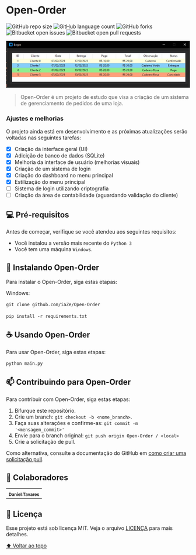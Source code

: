 # Open-Order

![GitHub repo size](https://img.shields.io/github/repo-size/iaZe/StockFlow?style=for-the-badge)
![GitHub language count](https://img.shields.io/github/languages/count/iaZe/StockFlow?style=for-the-badge)
![GitHub forks](https://img.shields.io/github/forks/iaZe/StockFlow?style=for-the-badge)
![Bitbucket open issues](https://img.shields.io/bitbucket/issues/iaZe/StockFlow?style=for-the-badge)
![Bitbucket open pull requests](https://img.shields.io/bitbucket/pr-raw/iaZe/StockFlow?style=for-the-badge)

<img src="/images/order.jpg" alt="exemplo imagem">

> Open-Order é um projeto de estudo que visa a criação de um sistema de gerenciamento de pedidos de uma loja.

### Ajustes e melhorias

O projeto ainda está em desenvolvimento e as próximas atualizações serão voltadas nas seguintes tarefas:

- [x] Criação da interface geral (UI)
- [x] Adicição de banco de dados (SQLite)
- [x] Melhoria da interface de usuário (melhorias visuais)
- [x] Criação de um sistema de login
- [x] Criação do dashboard no menu principal
- [x] Estilização do menu principal
- [ ] Sistema de login utilizando criptografia
- [ ] Criação da área de contabilidade (aguardando validação do cliente)

## 💻 Pré-requisitos

Antes de começar, verifique se você atendeu aos seguintes requisitos:
<!---Estes são apenas requisitos de exemplo. Adicionar, duplicar ou remover conforme necessário--->
* Você instalou a versão mais recente do `Python 3`
* Você tem uma máquina `Windows`.

## 🚀 Instalando Open-Order

Para instalar o Open-Order, siga estas etapas:

Windows:
```
git clone github.com/iaZe/Open-Order

pip install -r requirements.txt
```

## ☕ Usando Open-Order

Para usar Open-Order, siga estas etapas:

```
python main.py
```

## 📫 Contribuindo para Open-Order
Para contribuir com Open-Order, siga estas etapas:

1. Bifurque este repositório.
2. Crie um branch: `git checkout -b <nome_branch>`.
3. Faça suas alterações e confirme-as: `git commit -m '<mensagem_commit>'`
4. Envie para o branch original: `git push origin Open-Order / <local>`
5. Crie a solicitação de pull.

Como alternativa, consulte a documentação do GitHub em [como criar uma solicitação pull](https://help.github.com/en/github/collaborating-with-issues-and-pull-requests/creating-a-pull-request).

## 🤝 Colaboradores

<table>
  <tr>
    <td align="center">
      <a href="https://github.com/iaZe">
        <sub>
          <b>Daniel Tavares</b>
        </sub>
      </a>
    </td>
  </tr>
</table>

## 📝 Licença

Esse projeto está sob licença MIT. Veja o arquivo [LICENÇA](LICENSE.md) para mais detalhes.

[⬆ Voltar ao topo](#Open-Order)<br>
